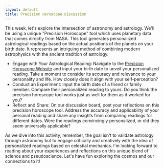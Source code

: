 ```yaml
---
layout: default
title: Precision Horoscope Discussion
---
```


This week, let's explore the intersection of astronomy and astrology. We'll be using a unique "Precision Horoscope" tool which uses planetary data that comes directly from NASA. This tool generates personalized astrological readings based on the actual positions of the planets on your birth date. It represents an intriguing method of combining modern astrophysics with the ancient tradition of astrology.

- Engage with Your Astrological Reading: Navigate to the [Precision Horoscope Website](https://storage.googleapis.com/avh-lessons/horoscope.html) and input your birth date to unveil your personalized reading. Take a moment to consider its accuracy and relevance to your personality and life. How closely does it align with your self-perception?
- Conduct an Experiment: Input the birth date of a friend or family member. Compare their personalized reading to yours. Do you think the precision horoscope tool works just as well for them as it worked for you? 
- Reflect and Share: On our discussion board, post your reflections on this precision horoscope tool. Address the accuracy and applicability of your personal reading and share any insights from comparing readings for different dates. Were the readings convincingly personalized, or did they seem universally applicable?
  
As we dive into this activity, remember, the goal isn't to validate astrology through astronomy but to engage critically and creatively with the idea of personalized readings based on celestial mechanics. I'm looking forward to reading about your experiences and reflections on this unique blend of science and pseudoscience. Let's have fun exploring the cosmos and our connections to it!
